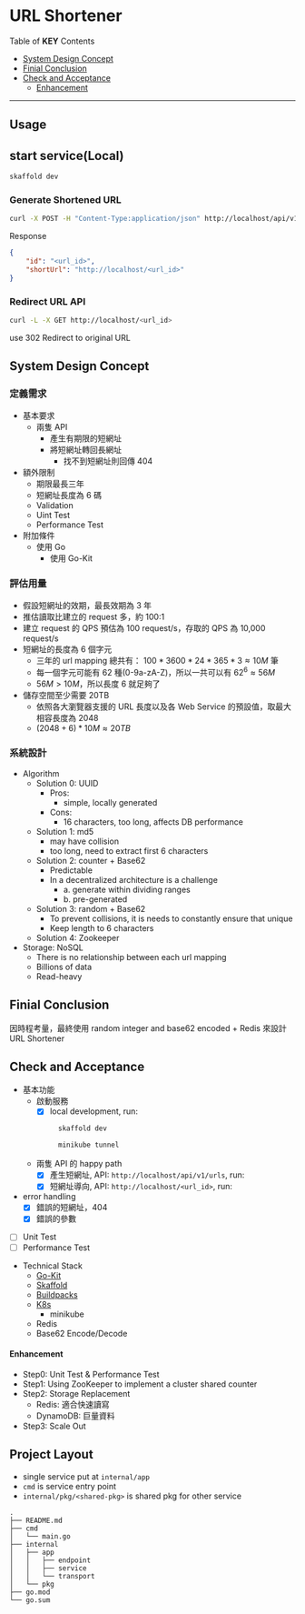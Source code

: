 # URL Shortener

Table of **KEY** Contents
- [System Design Concept](#system-design-concept)
- [Finial Conclusion](#finial-conclusion)
- [Check and Acceptance](#check-and-acceptance)
  - [Enhancement](#enhancement)

---

## Usage

## start service(Local)
```zsh
skaffold dev
```

### Generate Shortened URL
```zsh
curl -X POST -H "Content-Type:application/json" http://localhost/api/v1/urls -d '{"url": "<original_url>","expireAt": "2021-02-08T09:20:41Z"}'
```
Response
```json
{
    "id": "<url_id>",
    "shortUrl": "http://localhost/<url_id>"
}
```

### Redirect URL API
```zsh
curl -L -X GET http://localhost/<url_id>
```
use 302 Redirect to original URL


## System Design Concept

### 定義需求 

- 基本要求
  - 兩隻 API
    - 產生有期限的短網址
    - 將短網址轉回長網址
      - 找不到短網址則回傳 404
- 額外限制
  - 期限最長三年
  - 短網址長度為 6 碼
  - Validation
  - Uint Test
  - Performance Test
- 附加條件
  - 使用 Go
    - 使用 Go-Kit

### 評估用量

- 假設短網址的效期，最長效期為 3 年
- 推估讀取比建立的 request 多，約 100:1
- 建立 request 的 QPS 預估為 100 request/s，存取的 QPS 為 10,000 request/s
- 短網址的長度為 6 個字元
  - 三年的 url mapping 總共有： $100 * 3600 * 24 * 365 * 3 \approx 10M$ 筆
  - 每一個字元可能有 62 種(0-9a-zA-Z)，所以一共可以有 $62^6 \approx 56M$
  - $56M > 10M$，所以長度 6 就足夠了
- 儲存空間至少需要 20TB
  - 依照各大瀏覽器支援的 URL 長度以及各 Web Service 的預設值，取最大相容長度為 2048
  - $(2048+6) * 10M \approx 20TB$

### 系統設計

- Algorithm
  - Solution 0: UUID
    - Pros: 
      - simple, locally generated
    - Cons: 
      - 16 characters, too long, affects DB performance
  - Solution 1: md5
    - may have collision
    - too long, need to extract first 6 characters
  - Solution 2: counter + Base62
    - Predictable
    - In a decentralized architecture is a challenge
      - a. generate within dividing ranges
      - b. pre-generated
  - Solution 3: random + Base62
    - To prevent collisions, it is needs to constantly ensure that unique
    - Keep length to 6 characters
  - Solution 4: Zookeeper
- Storage: NoSQL
  - There is no relationship between each url mapping
  - Billions of data
  - Read-heavy

## Finial Conclusion

因時程考量，最終使用 random integer and base62 encoded + Redis 來設計 URL Shortener

## Check and Acceptance

- 基本功能
  - 啟動服務
    - [x] local development, run:
      ```zsh
        skaffold dev
      ```
      ```zsh
        minikube tunnel
      ```
  - 兩隻 API 的 happy path
    - [X] 產生短網址, API: `http://localhost/api/v1/urls`, run:
    - [X] 短網址導向, API: `http://localhost/<url_id>`, run:
- error handling
  - [X] 錯誤的短網址，404
  - [X] 錯誤的參數
- [ ] Unit Test
- [ ] Performance Test
- Technical Stack
  - [Go-Kit](https://github.com/go-kit/kit)
  - [Skaffold](https://skaffold.dev/)
  - [Buildpacks](https://buildpacks.io/)
  - [K8s](https://kubernetes.io/)
    - minikube
  - Redis
  - Base62 Encode/Decode

#### Enhancement
- Step0: Unit Test & Performance Test
- Step1: Using ZooKeeper to implement a cluster shared counter
- Step2: Storage Replacement
  - Redis: 適合快速讀寫
  - DynamoDB: 巨量資料
- Step3: Scale Out

## Project Layout
- single service put at `internal/app`
- `cmd` is service entry point
- `internal/pkg/<shared-pkg>` is shared pkg for other service

```
.
├── README.md
├── cmd
│   └── main.go
├── internal
│   ├── app
│   │   ├── endpoint
│   │   ├── service
│   │   └── transport
│   └── pkg 
├── go.mod
└── go.sum
```
